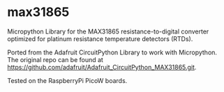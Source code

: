 # max31865
Micropython Library for the MAX31865 resistance-to-digital converter optimized for platinum resistance temperature detectors (RTDs).

Ported from the Adafruit CircuitPython Library to work with Micropython. The original repo can be found at https://github.com/adafruit/Adafruit_CircuitPython_MAX31865.git.

Tested on the RaspberryPi PicoW boards.

